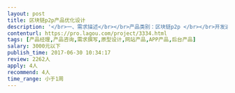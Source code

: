 ```yaml
---                
layout: post       
title: 区块链p2p产品优化设计           
description: '</br>一、需求描述</br></br>产品类别：区块链p2p </br></br>开发进度：已经有简单原型、技术、设计，需要靠谱产品经理完善逻辑。</br></br>功能：去中心化的数字抵押借贷平台，不同于传统p2p，平台不接触用户法币。通过数字货币抵押，为持有数字货币但短期内有资金需求的用户解决现金问题，为投资人提供了一种收益更高、风险更低的投资模式。</br></br>技术：产品大逻辑已经整理好，需要一个足够细心，对细节把握较好的产品经理帮助优化和完善，发现并解决我们目前存在问题。</br></br>二、参考产品</br></br>https://www.okcoin.cn/ </br>https://localbitcoins.com/ </br>http://www.ppdai.com/</br></br>三、人才要求</br></br>有较丰富的产品经验，最好懂p2p，细节控，了解虚拟货币或区块链加分。工作经验没硬性要求，但希望足够优秀。</br></br>四、其他要求</br></br>坐班要求：上海或洛阳地区希望能当面沟通，如不能当面沟通，希望有足够的时间视频或其他方式交流。</br></br>项目周期：项目比较赶时间，第一个版本一边开发一边修改，希望在一周内。</br>'     
contenturl: https://pro.lagou.com/project/3334.html      
tags: [产品经理,产品咨询,需求撰写,原型设计,网站产品,APP产品,后台产品]            
salary: 3000元以下          
publish_time: 2017-06-30 10:34:17         
review: 2262人                   
apply: 4人                   
recommend: 4人                   
time_range: 小于1周              
---                 
```

